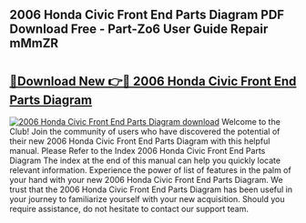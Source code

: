 ## 2006 Honda Civic Front End Parts Diagram PDF Download Free - Part-Zo6 User Guide Repair mMmZR

# <h2><a href="http://dfhmg1e.blite.top/?on=2006+Honda+Civic+Front+End+Parts+Diagram">🔗Download New 👉🔴 2006 Honda Civic Front End Parts Diagram</a></h2>

[![2006 Honda Civic Front End Parts Diagram download](https://i.imgur.com/lujVjoI.png)](http://dfhmg1e.blite.top/?on=2006+Honda+Civic+Front+End+Parts+Diagram)
Welcome to the Club! Join the community of users who have discovered the potential of their new 2006 Honda Civic Front End Parts Diagram with this helpful manual. Please Refer to the Index 2006 Honda Civic Front End Parts Diagram The index at the end of this manual can help you quickly locate relevant information. Experience the power of list of features in the palm of your hand with your new 2006 Honda Civic Front End Parts Diagram. We trust that the 2006 Honda Civic Front End Parts Diagram has been useful in your journey to familiarize yourself with your new acquisition. Should you require assistance, do not hesitate to contact our support team.
